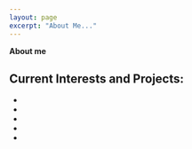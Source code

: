 ```yaml
---
layout: page
excerpt: "About Me..."
---
```

**About me**


## Current Interests and Projects:

- 
- 
- 
- 
- 
